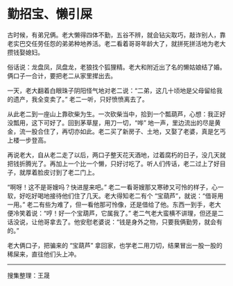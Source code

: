 # 勤招宝、懒引屎

古时候，有弟兄俩。老大懒得四体不勤，五谷不辨，就会钻尖取巧，敲诈别人，靠老实巴交任劳任怨的弟弟种地养活。老二看着哥哥年龄大了，就拼死拼活地为老大攒钱娶媳妇。

俗话说：龙盘凤，凤盘龙，老狼找个狐狸精。老大和附近出了名的懒姑娘结了婚。俩口子一合计，要把老二从家里撵出去。

一天，老大翻着白眼珠子阴阳怪气地对老二说：“二弟，这几十顷地是父母留给我的遗产，我全变卖了。” 老二一听，只好愤愤离去了。

从此老二到一座山上靠砍柴为生。一次砍柴当中，拾到一个瓢葫芦，心想：我正好没瓢用，这下可好了。回到茅草屋，用刀一切，“哗” 地一声，里边流出的尽是黄金，流一股合住了，再切亦如此。老二买了新房子、土地，又娶了老婆，真是乞丐上楼一步登高。

再说老大，自从老二走了以后，两口子整天花天酒地，过着腐朽的日子，没几天就把钱折腾光了。再加上一个比一个懒，只好讨吃了。听人们传话，老二过上了好目子，就厚着脸皮讨到了老二门上。

“啊呀！这不是哥嫂吗？快进屋来吧。” 老二一看哥嫂那又寒碜又可怜的样子，心一软，好吃好喝地接待他们住了几天。老大得知老二有个 “宝葫芦”，就说：“借哥用一用。” 老二有些为难了，但一看他那可怜像，还是借给了他。东西一到手，老大便冷笑着说：“哼！好一个宝葫芦，它属我了。” 老二气老大蛮横不讲理，但还是二话没说，让他哥拿去了。他安慰老婆说：“钱是身外之物，只要我俩勤劳，就会有的。”

老大俩口子，把骗来的 “宝葫芦” 拿回家，也学老二用刀切，结果冒出一股一股的稀屎来，直往他们头上冲。

---

搜集整理：王晟